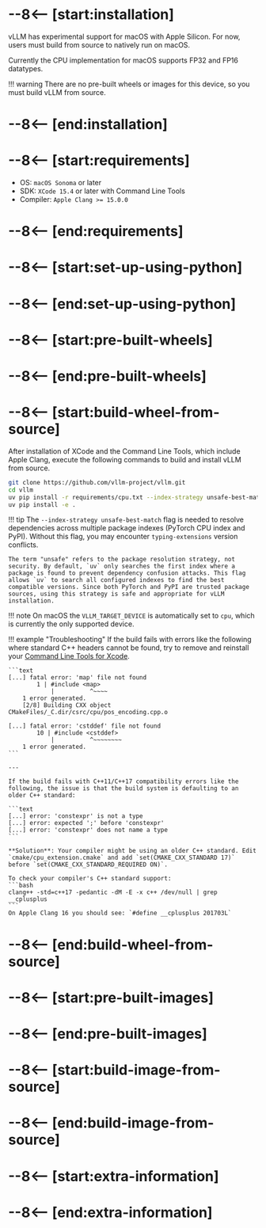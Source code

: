 # --8<-- [start:installation]

vLLM has experimental support for macOS with Apple Silicon. For now, users must build from source to natively run on macOS.

Currently the CPU implementation for macOS supports FP32 and FP16 datatypes.

!!! warning
    There are no pre-built wheels or images for this device, so you must build vLLM from source.

# --8<-- [end:installation]
# --8<-- [start:requirements]

- OS: `macOS Sonoma` or later
- SDK: `XCode 15.4` or later with Command Line Tools
- Compiler: `Apple Clang >= 15.0.0`

# --8<-- [end:requirements]
# --8<-- [start:set-up-using-python]

# --8<-- [end:set-up-using-python]
# --8<-- [start:pre-built-wheels]

# --8<-- [end:pre-built-wheels]
# --8<-- [start:build-wheel-from-source]

After installation of XCode and the Command Line Tools, which include Apple Clang, execute the following commands to build and install vLLM from source.

```bash
git clone https://github.com/vllm-project/vllm.git
cd vllm
uv pip install -r requirements/cpu.txt --index-strategy unsafe-best-match
uv pip install -e .
```

!!! tip
    The `--index-strategy unsafe-best-match` flag is needed to resolve dependencies across multiple package indexes (PyTorch CPU index and PyPI). Without this flag, you may encounter `typing-extensions` version conflicts.
    
    The term "unsafe" refers to the package resolution strategy, not security. By default, `uv` only searches the first index where a package is found to prevent dependency confusion attacks. This flag allows `uv` to search all configured indexes to find the best compatible versions. Since both PyTorch and PyPI are trusted package sources, using this strategy is safe and appropriate for vLLM installation.

!!! note
    On macOS the `VLLM_TARGET_DEVICE` is automatically set to `cpu`, which is currently the only supported device.

!!! example "Troubleshooting"
    If the build fails with errors like the following where standard C++ headers cannot be found, try to remove and reinstall your
    [Command Line Tools for Xcode](https://developer.apple.com/download/all/).

    ```text
    [...] fatal error: 'map' file not found
            1 | #include <map>
                |          ^~~~~
        1 error generated.
        [2/8] Building CXX object CMakeFiles/_C.dir/csrc/cpu/pos_encoding.cpp.o

    [...] fatal error: 'cstddef' file not found
            10 | #include <cstddef>
                |          ^~~~~~~~~
        1 error generated.
    ```

    ---

    If the build fails with C++11/C++17 compatibility errors like the following, the issue is that the build system is defaulting to an older C++ standard:

    ```text
    [...] error: 'constexpr' is not a type
    [...] error: expected ';' before 'constexpr'
    [...] error: 'constexpr' does not name a type
    ```

    **Solution**: Your compiler might be using an older C++ standard. Edit `cmake/cpu_extension.cmake` and add `set(CMAKE_CXX_STANDARD 17)` before `set(CMAKE_CXX_STANDARD_REQUIRED ON)`.

    To check your compiler's C++ standard support:
    ```bash
    clang++ -std=c++17 -pedantic -dM -E -x c++ /dev/null | grep __cplusplus
    ```
    On Apple Clang 16 you should see: `#define __cplusplus 201703L`

# --8<-- [end:build-wheel-from-source]
# --8<-- [start:pre-built-images]

# --8<-- [end:pre-built-images]
# --8<-- [start:build-image-from-source]

# --8<-- [end:build-image-from-source]
# --8<-- [start:extra-information]
# --8<-- [end:extra-information]
